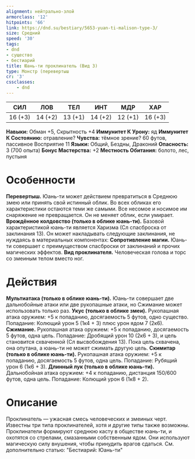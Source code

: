 ```yaml
---
alignment: нейтрально-злой
armorclass: '12'
hitpoints: '66'
link: https://dnd.su/bestiary/5653-yuan-ti-malison-type-3/
size: Средний
speed: '30'
tags:
- dnd
- существо
- бестиарий
title: Юань-ти проклинатель (Вид 3)
type: Монстр (перевертыш
cr: '3'
cssclasses:
    - dnd
---
```



| СИЛ | ЛОВ | ТЕЛ | ИНТ | МДР | ХАР |
|---|---|---|---|---|---|
| 16 (+3) | 14 (+2) | 13 (+1) | 14 (+2) | 12 (+1) | 16 (+3) |
**Навыки:** Обман +5, Скрытность +4
**Иммунитет К Урону:** яд
**Иммунитет К Состоянию:** отравление?
**Чувства:** тёмное зрение? 60 футов, пассивное Восприятие 11
**Языки:** Общий, Бездны, Драконий
**Опасность:** 3 (700 опыта)
**Бонус Мастерства:** +2
**Местность Обитания:** болото, лес, пустыня


# Особенности
**Перевертыш.** Юань-ти может действием превратиться в Среднюю змею или принять свой истинный облик. Во всех обликах его характеристики остаются теми же самыми. Все несомое и носимое им снаряжение не превращается. Он не меняет облик, если умирает.
**Врождённое колдовство (только в облике юань-ти).** Базовой характеристикой юань-ти является Харизма (Сл спасброска от заклинания 13). Он может накладывать следующие заклинания, не нуждаясь в материальных компонентах:
**Сопротивление магии.** Юань-ти совершает с преимуществом спасброски от заклинаний и прочих магических эффектов.
**Вид проклинателя.** Человеческая голова и торс со змеиным телом вместо ног.


# Действия
**Мультиатака (только в облике юань-ти).** Юань-ти совершает две дальнобойные атаки или две рукопашные атаки, но Сжимание может использовать только раз.
**Укус (только в облике змеи).** Рукопашная атака оружием: +5 к попаданию, досягаемость 5 футов, одно существо. Попадание: Колющий урон 5 (1к4 + 3) плюс урон ядом 7 (2к6).
**Сжимание.** Рукопашная атака оружием: +5 к попаданию, досягаемость 5 футов, одна цель. Попадание: Дробящий урон 10 (2к6 + 3), и цель становится схваченной (Сл высвобождения 13). Пока цель схвачена, она опутана, а юань-ти не может сжимать другую цель.
**Скимитар (только в облике юань-ти).** Рукопашная атака оружием: +5 к попаданию, досягаемость 5 футов, одна цель. Попадание: Рубящий урон 6 (1к6 + 3).
**Длинный лук (только в облике юань-ти).** Дальнобойная атака оружием: +4 к попаданию, дистанция 150/600 футов, одна цель. Попадание: Колющий урон 6 (1к8 + 2).


# Описание
Проклинатель — ужасная смесь человеческих и змеиных черт. Известны три типа проклинателей, хотя и другие типы также возможны. Проклинатели формируют среднюю касту в обществе юань-ти, и охотятся со стрелами, смазанными собственным ядом. Они используют магическую силу внушения, чтобы принудить врагов сдаться. См. дополнительно статью: "Бестиарий: Юань-ти"